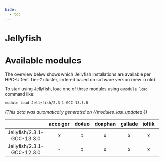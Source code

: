 ```yaml
---
hide:
  - toc
---
```


Jellyfish
=========

# Available modules


The overview below shows which Jellyfish installations are available per HPC-UGent Tier-2 cluster, ordered based on software version (new to old).

To start using Jellyfish, load one of these modules using a `module load` command like:

```shell
module load Jellyfish/2.3.1-GCC-13.3.0
```

*(This data was automatically generated on {{modules_last_updated}})*

| |accelgor|doduo|donphan|gallade|joltik|litleo|shinx|
| :---: | :---: | :---: | :---: | :---: | :---: | :---: | :---: |
|Jellyfish/2.3.1-GCC-13.3.0|x|x|x|x|x|x|x|
|Jellyfish/2.3.1-GCC-12.3.0|-|x|x|x|x|x|x|
